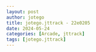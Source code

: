 ```yaml
---
layout: post
author: jotego
title: jotego.jttrack - 22e0205
date: 2024-05-24
categories: [Arcade, jttrack]
tags: [jotego.jttrack]
---
```


